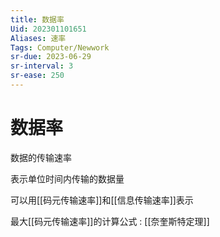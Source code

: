 ```yaml
---
title: 数据率
Uid: 202301101651
Aliases: 速率
Tags: Computer/Newwork 
sr-due: 2023-06-29
sr-interval: 3
sr-ease: 250
---
```

# 数据率

数据的传输速率

表示单位时间内传输的数据量

可以用[[码元传输速率]]和[[信息传输速率]]表示

最大[[码元传输速率]]的计算公式 : [[奈奎斯特定理]]

